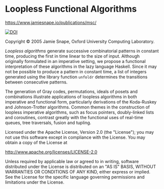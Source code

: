 Loopless Functional Algorithms
==============================

<https://www.jamiesnape.io/publications/msc/>

[![DOI](https://zenodo.org/badge/8990554.svg)](https://zenodo.org/badge/latestdoi/8990554)

Copyright &copy; 2005 Jamie Snape, Oxford University Computing Laboratory.

*Loopless algorithms* generate successive combinatorial patterns in constant
time, producing the first in time linear to the size of input. Although
originally formulated in an imperative setting, we propose a functional
interpretation of these algorithms in the lazy language Haskell. Since it may
not be possible to produce a pattern in constant time, a list of integers
generated using the library function `unfoldr` determines the transitions
between consecutive patterns.

The generation of Gray codes, permutations, ideals of posets and
combinations illustrate applications of loopless algorithms in both imperative
and functional form, particularly derivations of the Koda-Ruskey and
Johnson-Trotter algorithms. Common themes in the construction of loopless
imperative algorithms, such as focus pointers, doubly-linked lists and
coroutines, contrast greatly with the functional uses of real-time queues, tree
traversals, fusion and tupling.


Licensed under the Apache License, Version 2.0 (the "License"); you may not use
this software except in compliance with the License. You may obtain a copy of
the License at

http://www.apache.org/licenses/LICENSE-2.0

Unless required by applicable law or agreed to in writing, software distributed
under the License is distributed on an "AS IS" BASIS, WITHOUT WARRANTIES OR
CONDITIONS OF ANY KIND, either express or implied. See the License for the
specific language governing permissions and limitations under the License.

